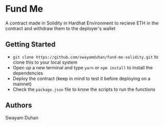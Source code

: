 # Fund Me
A contract made in Solidity in Hardhat Environment to recieve ETH in the contract and withdraw them to the deployer's wallet

## Getting Started
- ```git clone https://github.com/swayamduhan/fund-me-solidity.git``` to clone this to your local system
- Open up a new terminal and type `yarn` or `npm install` to install the dependencies
- Deploy the contract (keep in mind to test it before deploying on a mainnet)
- Check the `package.json` file to know the scripts to run the functions

## Authors
Swayam Duhan